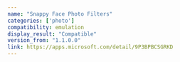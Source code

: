 ```yaml
---
name: "Snappy Face Photo Filters"
categories: ['photo']
compatibility: emulation
display_result: "Compatible"
version_from: "1.1.0.0"
link: https://apps.microsoft.com/detail/9P3BPBCSGRKD
---
```

